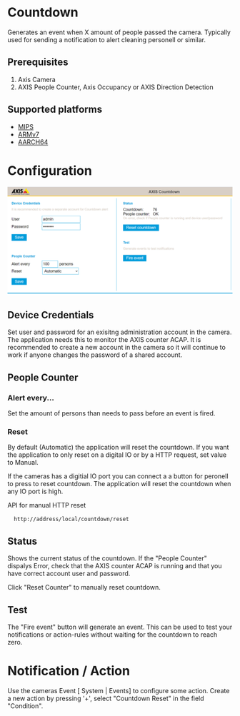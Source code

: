 # Countdown
Generates an event when X amount of people passed the camera.  Typically used for sending a notification to alert cleaning personell or similar.

## Prerequisites
1. Axis Camera
2. AXIS People Counter, Axis Occupancy or AXIS Direction Detection

## Supported platforms
- [MIPS](https://github.com/aintegration/acaps/raw/master/Coundown/files/Axis_Countdown_1_0_1_mipsisa32r2el.eap)
- [ARMv7](https://github.com/aintegration/acaps/raw/master/Coundown/files/Axis_Countdown_1_0_1_armv7hf.eap)
- [AARCH64](https://github.com/aintegration/acaps/raw/master/Coundown/files/Axis_Countdown_1_0_1_aarch64.eap)

# Configuration

![target](pictures/Countdown.PNG)

## Device Credentials
Set user and password for an exisitng administration account in the camera.  The application needs this to monitor the AXIS counter ACAP.  It is recommended to create a new account in the camera so it will continue to work if anyone changes the password of a shared account.

## People Counter
### Alert every...
Set the amount of persons than needs to pass before an event is fired.

### Reset
By default (Automatic) the application will reset the countdown.  If you want the application to only reset on a digital IO or by a HTTP request, set value to Manual.

If the cameras has a digitial IO port you can connect a a button for peronell to press to reset countdown.  The application will reset the countdown when any IO port is high.

API for manual HTTP reset
```
  http://address/local/countdown/reset
```

## Status
Shows the current status of the countdown.  If the "People Counter" dispalys Error, check that the AXIS counter ACAP is running and that you have correct account user and password.

Click "Reset Counter" to manually reset countdown.

## Test
The "Fire event" button will generate an event.  This can be used to test your notifications or action-rules without waiting for the countdown to reach zero.

# Notification / Action
Use the cameras Event [ System | Events] to configure some action.  Create a new action by pressing '+', select "Countdown Reset" in the field "Condition".

